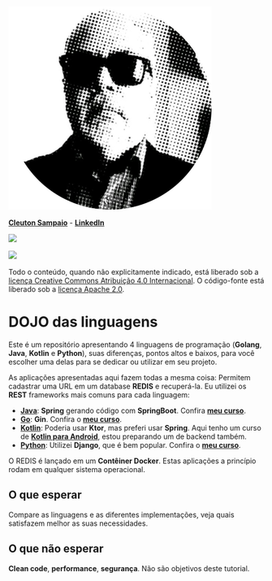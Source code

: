 ![](./me.png)

[**Cleuton Sampaio**](https://github.com/cleuton) - [**LinkedIn**](https://www.linkedin.com/in/cleutonsampaio/) 

[![](./banner_livros2.png)](https://www.lcm.com.br/site/#livros/busca?term=cleuton)

![](./88x31.png)

Todo o conteúdo, quando não explicitamente indicado, está liberado sob a [licença Creative Commons Atribuição 4.0 Internacional](http://creativecommons.org/licenses/by/4.0/). O código-fonte está liberado sob a [licença Apache 2.0](https://www.apache.org/licenses/LICENSE-2.0).

# DOJO das linguagens

Este é um repositório apresentando 4 linguagens de programação (**Golang**, **Java**, **Kotlin** e **Python**), suas diferenças, pontos altos e baixos, para você escolher uma delas para se dedicar ou utilizar em seu projeto. 

As aplicações apresentadas aqui fazem todas a mesma coisa: Permitem cadastrar uma URL em um database **REDIS** e recuperá-la. Eu utilizei os **REST** frameworks mais comuns para cada linguagem: 

- [**Java**](./java/): **Spring** gerando código com **SpringBoot**. Confira [**meu curso**](https://www.udemy.com/course/bootcamp-dev-senior/?referralCode=A75BA46BC1F06CD04A51).
- [**Go**](./golang/): **Gin**. Confira o [**meu curso**](https://www.udemy.com/course/detonando-projetos-de-api-com-golang/?referralCode=F01A2FD4A1E0215EE459).
- [**Kotlin**](./kotlin/): Poderia usar **Ktor**, mas preferi usar **Spring**. Aqui tenho um curso de [**Kotlin para Android**](https://github.com/cleuton/androidapps/tree/master/cursobasico), estou preparando um de backend também. 
- [**Python**](./python/): Utilizei **Django**, que é bem popular. Confira o [**meu curso**](https://www.udemy.com/course/programacao-backend-com-python/?referralCode=66FCB81EBF2D08B0FF7D).

O REDIS é lançado em um **Contêiner Docker**. Estas aplicações a princípio rodam em qualquer sistema operacional. 

## O que esperar

Compare as linguagens e as diferentes implementações, veja quais satisfazem melhor as suas necessidades. 

## O que não esperar

**Clean code**, **performance**, **segurança**. Não são objetivos deste tutorial. 

